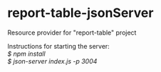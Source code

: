 # report-table-jsonServer
Resource provider for "report-table" project

Instructions for starting the server:
</br>
_$ npm install_
</br>
_$ json-server index.js -p 3004_
